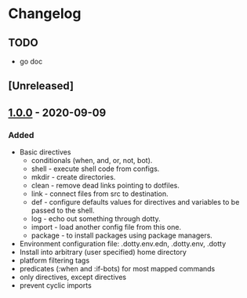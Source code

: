 # Changelog
## TODO
* go doc

## [Unreleased]

## [1.0.0] - 2020-09-09
### Added
- Basic directives
  * conditionals (when, and, or, not, bot).
  * shell - execute shell code from configs.
  * mkdir - create directories.
  * clean - remove dead links pointing to dotfiles.
  * link - connect files from src to destination.
  * def - configure defaults values for directives
          and variables to be passed to the shell.
  * log - echo out something through dotty.
  * import - load another config file from this one.
  * package - to install packages using package managers.
- Environment configuration file: .dotty.env.edn, .dotty.env, .dotty
- Install into arbitrary (user specified) home directory
- platform filtering tags
- predicates (:when and :if-bots) for most mapped commands
- only directives, except directives
- prevent cyclic imports

[1.0.0]: https://github.com/mohkale/dotty/releases/tag/1.0.0
